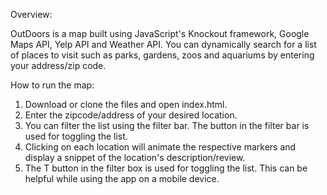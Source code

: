 
Overview:

OutDoors is a map built using JavaScript's Knockout framework, Google Maps API, Yelp API and Weather API. 
You can dynamically search for a list of places to visit such as parks, gardens, zoos and aquariums by entering
your address/zip code. 

How to run the map:

1. Download or clone the files and open index.html. 
2. Enter the zipcode/address of your desired location.
3. You can filter the list using the filter bar. The button in the filter bar is used for toggling the list.
4. Clicking on each location will animate the respective markers and display a snippet of the location's description/review.
5. The T button in the filter box is used for toggling the list. This can be helpful while using the app on a mobile device.


